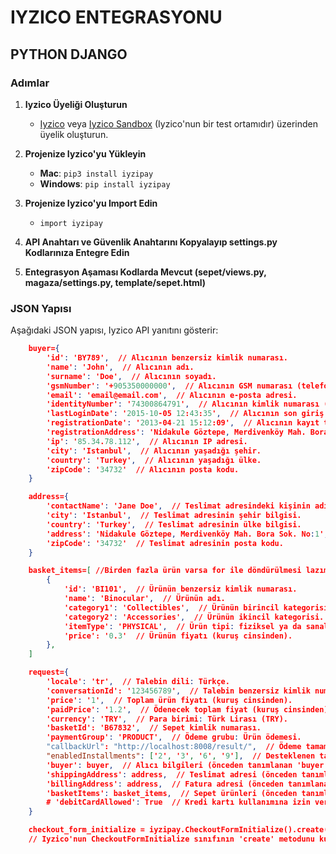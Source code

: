 # IYZICO ENTEGRASYONU

## PYTHON DJANGO

### Adımlar

1. **Iyzico Üyeliği Oluşturun**
   - [Iyzico](https://www.iyzico.com/isim-icin/hesap-olustur) veya [Iyzico Sandbox](https://sandbox-merchant.iyzipay.com/auth/register) (Iyzico'nun bir test ortamıdır) üzerinden üyelik oluşturun.

2. **Projenize Iyzico'yu Yükleyin**
   - **Mac**: `pip3 install iyzipay`
   - **Windows**: `pip install iyzipay`

3. **Projenize Iyzico'yu Import Edin**
   - `import iyzipay`

3. **API Anahtarı ve Güvenlik Anahtarını Kopyalayıp settings.py Kodlarınıza Entegre Edin**

4. **Entegrasyon Aşaması Kodlarda Mevcut (sepet/views.py, magaza/settings.py, template/sepet.html)**
### JSON Yapısı

Aşağıdaki JSON yapısı, Iyzico API yanıtını gösterir:

```json
    buyer={
        'id': 'BY789',  // Alıcının benzersiz kimlik numarası.
        'name': 'John',  // Alıcının adı.
        'surname': 'Doe',  // Alıcının soyadı.
        'gsmNumber': '+905350000000',  // Alıcının GSM numarası (telefon numarası).
        'email': 'email@email.com',  // Alıcının e-posta adresi.
        'identityNumber': '74300864791',  // Alıcının kimlik numarası (TC kimlik numarası gibi).
        'lastLoginDate': '2015-10-05 12:43:35',  // Alıcının son giriş tarihi ve saati.
        'registrationDate': '2013-04-21 15:12:09',  // Alıcının kayıt tarihi ve saati.
        'registrationAddress': 'Nidakule Göztepe, Merdivenköy Mah. Bora Sok. No:1',  // Alıcının kayıtlı adresi.
        'ip': '85.34.78.112',  // Alıcının IP adresi.
        'city': 'Istanbul',  // Alıcının yaşadığı şehir.
        'country': 'Turkey',  // Alıcının yaşadığı ülke.
        'zipCode': '34732'  // Alıcının posta kodu.
    }

    address={
        'contactName': 'Jane Doe',  // Teslimat adresindeki kişinin adı.
        'city': 'Istanbul',  // Teslimat adresinin şehir bilgisi.
        'country': 'Turkey',  // Teslimat adresinin ülke bilgisi.
        'address': 'Nidakule Göztepe, Merdivenköy Mah. Bora Sok. No:1',  // Teslimat adresi.
        'zipCode': '34732'  // Teslimat adresinin posta kodu.
    }

    basket_items=[ //Birden fazla ürün varsa for ile döndürülmesi lazım (sepet/views.py kodlarında mevcut)
        {
            'id': 'BI101',  // Ürünün benzersiz kimlik numarası.
            'name': 'Binocular',  // Ürünün adı.
            'category1': 'Collectibles',  // Ürünün birincil kategorisi.
            'category2': 'Accessories',  // Ürünün ikincil kategorisi.
            'itemType': 'PHYSICAL',  // Ürün tipi: fiziksel ya da sanal.
            'price': '0.3'  // Ürünün fiyatı (kuruş cinsinden).
        },
    ]

    request={
        'locale': 'tr',  // Talebin dili: Türkçe.
        'conversationId': '123456789',  // Talebin benzersiz kimlik numarası (konuşma ID'si).
        'price': '1',  // Toplam ürün fiyatı (kuruş cinsinden).
        'paidPrice': '1.2',  // Ödenecek toplam fiyat (kuruş cinsinden).
        'currency': 'TRY',  // Para birimi: Türk Lirası (TRY).
        'basketId': 'B67832',  // Sepet kimlik numarası.
        'paymentGroup': 'PRODUCT',  // Ödeme grubu: Ürün ödemesi.
        "callbackUrl": "http://localhost:8008/result/",  // Ödeme tamamlandığında Iyzico'nun çağıracağı URL.
        "enabledInstallments": ['2', '3', '6', '9'],  // Desteklenen taksit seçenekleri.
        'buyer': buyer,  // Alıcı bilgileri (önceden tanımlanan 'buyer' nesnesi).
        'shippingAddress': address,  // Teslimat adresi (önceden tanımlanan 'address' nesnesi).
        'billingAddress': address,  // Fatura adresi (önceden tanımlanan 'address' nesnesi).
        'basketItems': basket_items,  // Sepet ürünleri (önceden tanımlanan 'basket_items' listesi).
        # 'debitCardAllowed': True  // Kredi kartı kullanımına izin verilip verilmeyeceği. (Bu örnekte yorum satırı olarak bırakılmış.)
    }

    checkout_form_initialize = iyzipay.CheckoutFormInitialize().create(request, options)
    // Iyzico'nun CheckoutFormInitialize sınıfının 'create' metodunu kullanarak bir ödeme formu başlatılıyor. 'request' ve 'options' parametreleri ile birlikte.

